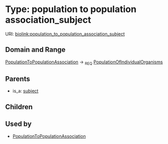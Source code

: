 
# Type: population to population association_subject




URI: [biolink:population_to_population_association_subject](https://w3id.org/biolink/vocab/population_to_population_association_subject)


## Domain and Range

[PopulationToPopulationAssociation](PopulationToPopulationAssociation.md) ->  <sub>REQ</sub> [PopulationOfIndividualOrganisms](PopulationOfIndividualOrganisms.md)

## Parents

 *  is_a: [subject](subject.md)

## Children


## Used by

 * [PopulationToPopulationAssociation](PopulationToPopulationAssociation.md)
